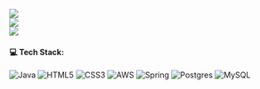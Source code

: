
![](https://github-readme-stats.vercel.app/api?username=ysebo&theme=radical&hide_border=false&include_all_commits=true&count_private=true)<br/>
![](https://github-readme-streak-stats.herokuapp.com/?user=ysebo&theme=radical&hide_border=false)<br/>
![](https://github-readme-stats.vercel.app/api/top-langs/?username=ysebo&theme=radical&hide_border=false&include_all_commits=false&count_private=true&layout=compact)

#### 💻 Tech Stack:
![Java](https://img.shields.io/badge/java-%23ED8B00.svg?style=for-the-badge&logo=openjdk&logoColor=white) ![HTML5](https://img.shields.io/badge/html5-%23E34F26.svg?style=for-the-badge&logo=html5&logoColor=white) ![CSS3](https://img.shields.io/badge/css3-%231572B6.svg?style=for-the-badge&logo=css3&logoColor=white) ![AWS](https://img.shields.io/badge/AWS-%23FF9900.svg?style=for-the-badge&logo=amazon-aws&logoColor=white) ![Spring](https://img.shields.io/badge/spring-%236DB33F.svg?style=for-the-badge&logo=spring&logoColor=white) ![Postgres](https://img.shields.io/badge/postgres-%23316192.svg?style=for-the-badge&logo=postgresql&logoColor=white) ![MySQL](https://img.shields.io/badge/mysql-4479A1.svg?style=for-the-badge&logo=mysql&logoColor=white)



